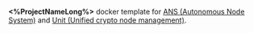 **<%ProjectNameLong%>** docker template for [ANS (Autonomous Node System)](https://github.com/cryon-io/ans) and [Unit (Unified crypto node management)](https://github.com/cryon-io/unit).